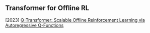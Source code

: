 ## Transformer for Offline RL

[2023] [Q-Transformer: Scalable Offline Reinforcement Learning via Autoregressive Q-Functions](https://arxiv.org/abs/2309.10150)